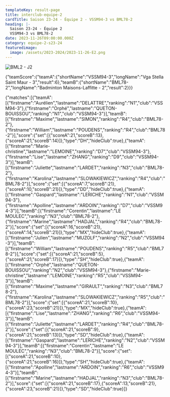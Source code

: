 ```yaml
---
templateKey: result-page
title: interclub-equipe-2
cardTitle: Saison 23-24 - Équipe 2 - VSSM94-3 vs BML78-2 
heading: |-
  Saison 23-24 - Équipe 2
  VSSM94-3 vs BML78-2
date: 2023-11-26T09:00:00.000Z
category: equipe-2-s23-24
featuredimage:
  image: /assets/2023-2024/2023-11-26-E2.png
---
```

![](/assets/2023-2024/2023-11-26-E2.png "BML2 - J2")

<teamscoreboard>{"teamScore":{"teamA":{"shortName":"VSSM94-3","longName":"Vga Stella Saint Maur - 3","result":6},"teamB":{"shortName":"BML78-2","longName":"Badminton Maisons-Laffitte - 2","result":2}}}</teamscoreboard>

<scoreboard>{"matches":[{"teamA":[{"firstname":"Aurélien","lastname":"DELATTRE","ranking":"N1","club":"VSSM94-3"},{"firstname":"Orphé","lastname":"QUETON-BOUISSOU","ranking":"N1","club":"VSSM94-3"}],"teamB":[{"firstname":"Maxime","lastname":"SIMON","ranking":"R4","club":"BML78-2"},{"firstname":"William","lastname":"POUDENS","ranking":"R4","club":"BML78-2"}],"score":{"set":[{"scoreA":21,"scoreB":13},{"scoreA":21,"scoreB":14}]},"type":"DH","hideClub":true},{"teamA":[{"firstname":"Marie-christine","lastname":"LEMOINE","ranking":"D7","club":"VSSM94-3"},{"firstname":"Lise","lastname":"ZHANG","ranking":"D9","club":"VSSM94-3"}],"teamB":[{"firstname":"Juliette","lastname":"LARDET","ranking":"N3","club":"BML78-2"},{"firstname":"Karolina","lastname":"SLOWAKIEWICZ","ranking":"R4","club":"BML78-2"}],"score":{"set":[{"scoreA":7,"scoreB":21},{"scoreA":10,"scoreB":21}]},"type":"DD","hideClub":true},{"teamA":[{"firstname":"Gaspard","lastname":"LERICHE","ranking":"N1","club":"VSSM94-3"},{"firstname":"Apolline","lastname":"ARDOIN","ranking":"D7","club":"VSSM94-3"}],"teamB":[{"firstname":"Corentin","lastname":"LE MOULEC","ranking":"N3","club":"BML78-2"},{"firstname":"Marine","lastname":"HADJAL","ranking":"R4","club":"BML78-2"}],"score":{"set":[{"scoreA":16,"scoreB":21},{"scoreA":14,"scoreB":21}]},"type":"MX","hideClub":true},{"teamA":[{"firstname":"Julien","lastname":"MUZOLF","ranking":"N2","club":"VSSM94-3"}],"teamB":[{"firstname":"William","lastname":"POUDENS","ranking":"R5","club":"BML78-2"}],"score":{"set":[{"scoreA":21,"scoreB":5},{"scoreA":21,"scoreB":17}]},"type":"SH","hideClub":true},{"teamA":[{"firstname":"Orphé","lastname":"QUETON-BOUISSOU","ranking":"N2","club":"VSSM94-3"},{"firstname":"Marie-christine","lastname":"LEMOINE","ranking":"R5","club":"VSSM94-3"}],"teamB":[{"firstname":"Maxime","lastname":"GIRAULT","ranking":"N3","club":"BML78-2"},{"firstname":"Karolina","lastname":"SLOWAKIEWICZ","ranking":"R5","club":"BML78-2"}],"score":{"set":[{"scoreA":21,"scoreB":10},{"scoreA":23,"scoreB":21}]},"type":"MX","hideClub":true},{"teamA":[{"firstname":"Lise","lastname":"ZHANG","ranking":"R6","club":"VSSM94-3"}],"teamB":[{"firstname":"Juliette","lastname":"LARDET","ranking":"R4","club":"BML78-2"}],"score":{"set":[{"scoreA":21,"scoreB":9},{"scoreA":21,"scoreB":13}]},"type":"SD","hideClub":true},{"teamA":[{"firstname":"Gaspard","lastname":"LERICHE","ranking":"N2","club":"VSSM94-3"}],"teamB":[{"firstname":"Corentin","lastname":"LE MOULEC","ranking":"N3","club":"BML78-2"}],"score":{"set":[{"scoreA":21,"scoreB":10},{"scoreA":21,"scoreB":16}]},"type":"SH","hideClub":true},{"teamA":[{"firstname":"Apolline","lastname":"ARDOIN","ranking":"R6","club":"VSSM94-3"}],"teamB":[{"firstname":"Marine","lastname":"HADJAL","ranking":"N3","club":"BML78-2"}],"score":{"set":[{"scoreA":21,"scoreB":17},{"scoreA":13,"scoreB":21},{"scoreA":23,"scoreB":21}]},"type":"SD","hideClub":true}]}</scoreboard>